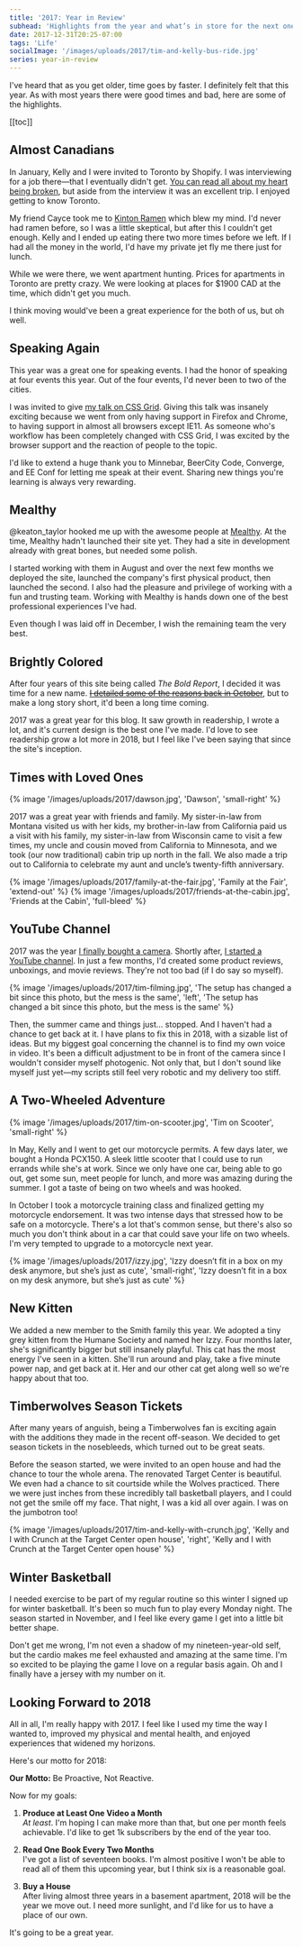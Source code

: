 ```yaml
---
title: '2017: Year in Review'
subhead: 'Highlights from the year and what’s in store for the next one'
date: 2017-12-31T20:25-07:00
tags: 'Life'
socialImage: '/images/uploads/2017/tim-and-kelly-bus-ride.jpg'
series: year-in-review
---
```


I've heard that as you get older, time goes by faster. I definitely felt that this year. As with most years there were good times and bad, here are some of the highlights.

[[toc]]

## Almost Canadians

In January, Kelly and I were invited to Toronto by Shopify. I was interviewing for a job there—that I eventually didn't get. [You can read all about my heart being broken](/2017/03/selfdoubt-and-my-interview-with-shopify/), but aside from the interview it was an excellent trip. I enjoyed getting to know Toronto.

My friend Cayce took me to [Kinton Ramen](https://www.yelp.com/biz/kinton-ramen-queen-toronto) which blew my mind. I'd never had ramen before, so I was a little skeptical, but after this I couldn't get enough. Kelly and I ended up eating there two more times before we left. If I had all the money in the world, I'd have my private jet fly me there just for lunch.

While we were there, we went apartment hunting. Prices for apartments in Toronto are pretty crazy. We were looking at places for $1900 CAD at the time, which didn't get you much.

I think moving would've been a great experience for the both of us, but oh well.

## Speaking Again
This year was a great one for speaking events. I had the honor of speaking at four events this year. Out of the four events, I'd never been to two of the cities.

I was invited to give [my talk on CSS Grid](https://speakerdeck.com/ttimsmith/lets-learn-css-grid-ee-conf). Giving this talk was insanely exciting because we went from only having support in Firefox and Chrome, to having support in almost all browsers except IE11. As someone who's workflow has been completely changed with CSS Grid, I was excited by the browser support and the reaction of people to the topic.

I'd like to extend a huge thank you to Minnebar, BeerCity Code, Converge, and EE Conf for letting me speak at their event. Sharing new things you're learning is always very rewarding.

## Mealthy

@keaton_taylor hooked me up with the awesome people at [Mealthy](https://mealthy.com/). At the time, Mealthy hadn't launched their site yet. They had a site in development already with great bones, but needed some polish.

I started working with them in August and over the next few months we deployed the site, launched the company's first physical product, then launched the second. I also had the pleasure and privilege of working with a fun and trusting team. Working with Mealthy is hands down one of the best professional experiences I've had.

Even though I was laid off in December, I wish the remaining team the very best.

## Brightly Colored

After four years of this site being called *The Bold Report*, I decided it was time for a new name. ~~[I detailed some of the reasons back in October](#)~~, but to make a long story short, it'd been a long time coming.

2017 was a great year for this blog. It saw growth in readership, I wrote a lot, and it's current design is the best one I've made. I'd love to see readership grow a lot more in 2018, but I feel like I've been saying that since the site's inception.

## Times with Loved Ones

{% image '/images/uploads/2017/dawson.jpg', 'Dawson', 'small-right' %}

2017 was a great year with friends and family. My sister-in-law from Montana visited us with her kids, my brother-in-law from California paid us a visit with his family, my sister-in-law from Wisconsin came to visit a few times, my uncle and cousin moved from California to Minnesota, and we took (our now traditional) cabin trip up north in the fall. We  also made a trip out to California to celebrate my aunt and uncle’s twenty-fifth anniversary.

{% image '/images/uploads/2017/family-at-the-fair.jpg', 'Family at the Fair', 'extend-out' %}
{% image '/images/uploads/2017/friends-at-the-cabin.jpg', 'Friends at the Cabin', 'full-bleed' %}

## YouTube Channel

2017 was the year [I finally bought a camera](https://youtu.be/hXkhvxQVuvY). Shortly after, [I started a YouTube channel](https://www.youtube.com/smithtimmytim). In just a few months, I'd created some product reviews, unboxings, and movie reviews. They're not too bad (if I do say so myself).

{% image '/images/uploads/2017/tim-filming.jpg', 'The setup has changed a bit since this photo, but the mess is the same', 'left', 'The setup has changed a bit since this photo, but the mess is the same' %}

Then, the summer came and things just… stopped. And I haven't had a chance to get back at it. I have plans to fix this in 2018, with a sizable list of ideas. But my biggest goal concerning the channel is to find my own voice in video. It's been a difficult adjustment to be in front of the camera since I wouldn't consider myself photogenic. Not only that, but I don't sound like myself just yet—my scripts still feel very robotic and my delivery too stiff.

## A Two-Wheeled Adventure

{% image '/images/uploads/2017/tim-on-scooter.jpg', 'Tim on Scooter', 'small-right' %}

In May, Kelly and I went to get our motorcycle permits. A few days later, we bought a Honda PCX150. A sleek little scooter that I could use to run errands while she's at work. Since we only have one car, being able to go out, get some sun, meet people for lunch, and more was amazing during the summer. I got a taste of being on two wheels and was hooked.

In October I took a motorcycle training class and finalized getting my motorcycle endorsement. It was two intense days that stressed how to be safe on a motorcycle. There's a lot that's common sense, but there's also so much you don't think about in a car that could save your life on two wheels. I'm very tempted to upgrade to a motorcycle next year.

{% image '/images/uploads/2017/izzy.jpg', 'Izzy doesn’t fit in a box on my desk anymore, but she’s just as cute', 'small-right', 'Izzy doesn’t fit in a box on my desk anymore, but she’s just as cute' %}

## New Kitten

We added a new member to the Smith family this year. We adopted a tiny grey kitten from the Humane Society and named her Izzy. Four months later, she's significantly bigger but still insanely playful. This cat has the most energy I've seen in a kitten. She'll run around and play, take a five minute power nap, and get back at it. Her and our other cat get along well so we're happy about that too.

## Timberwolves Season Tickets

After many years of anguish, being a Timberwolves fan is exciting again with the additions they made in the recent off-season. We decided to get season tickets in the nosebleeds, which turned out to be great seats.

Before the season started, we were invited to an open house and had the chance to tour the whole arena. The renovated Target Center is beautiful. We even had a chance to sit courtside while the Wolves practiced. There we were just inches from these incredibly tall basketball players, and I could not get the smile off my face. That night, I was a kid all over again. I was on the jumbotron too!

{% image '/images/uploads/2017/tim-and-kelly-with-crunch.jpg', 'Kelly and I with Crunch at the Target Center open house', 'right', 'Kelly and I with Crunch at the Target Center open house' %}

## Winter Basketball

I needed exercise to be part of my regular routine so this winter I signed up for winter basketball. It's been so much fun to play every Monday night. The season started in November, and I feel like every game I get into a little bit better shape.

Don't get me wrong, I'm not even a shadow of my nineteen-year-old self, but the cardio makes me feel exhausted and amazing at the same time. I'm so excited to be playing the game I love on a regular basis again. Oh and I finally have a jersey with my number on it.

## Looking Forward to 2018

All in all, I'm really happy with 2017. I feel like I used my time the way I wanted to, improved my physical and mental health, and enjoyed experiences that widened my horizons.

Here's our motto for 2018:

**Our Motto:** Be Proactive, Not Reactive.

Now for my goals:

1. **Produce at Least One Video a Month**  
*At least*. I'm hoping I can make more than that, but one per month feels achievable. I'd like to get 1k subscribers by the end of the year too.

2. **Read One Book Every Two Months**  
I've got a list of seventeen books. I'm almost positive I won't be able to read all of them this upcoming year, but I think six is a reasonable goal.

3. **Buy a House**  
After living almost three years in a basement apartment, 2018 will be the year we move out. I need more sunlight, and I'd like for us to have a place of our own.

It's going to be a great year.
